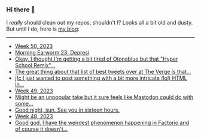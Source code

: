 ### Hi there 👋

I _really_ should clean out my repos, shouldn't I? Looks all a bit old and dusty. But until I do, here is [my blog](https://lostfocus.de/):

--- 

<!-- POST-LIST:START -->
- [Week 50, 2023](https://lostfocus.de/2023/12/17/week-50-2023/)
- [Morning Earworm 23: Depresi](https://lostfocus.de/2023/12/16/morning-earworm-23-depresi/)
- [Okay, I thought I&#39;m getting a bit tired of Otonablue but that &quot;Hyper School Remix&quot;…](https://lostfocus.de/2023/12/13/231878/)
- [The great thing about that list of best tweets over at The Verge is that…](https://lostfocus.de/2023/12/13/231875/)
- [jfc I just wanted to post something with a bit more intricate &lpar;lol&rpar; HTML in…](https://lostfocus.de/2023/12/11/231872/)
- [Week 49, 2023](https://lostfocus.de/2023/12/10/week-49-2023/)
- [Might be an unpopular take but it sure feels like Mastodon could do with some…](https://lostfocus.de/2023/12/07/231854/)
- [Good night, sun. See you in sixteen hours.](https://lostfocus.de/2023/12/04/231850/)
- [Week 48, 2023](https://lostfocus.de/2023/12/03/week-48-2023/)
- [Good god. I have the weirdest phenomenon happening in Factorio and of course it doesn&#39;t…](https://lostfocus.de/2023/12/01/231840/)
<!-- POST-LIST:END -->

<!--
**lostfocus/lostfocus** is a ✨ _special_ ✨ repository because its `README.md` (this file) appears on your GitHub profile.

Here are some ideas to get you started:

- 🔭 I’m currently working on ...
- 🌱 I’m currently learning ...
- 👯 I’m looking to collaborate on ...
- 🤔 I’m looking for help with ...
- 💬 Ask me about ...
- 📫 How to reach me: ...
- 😄 Pronouns: ...
- ⚡ Fun fact: ...
-->
